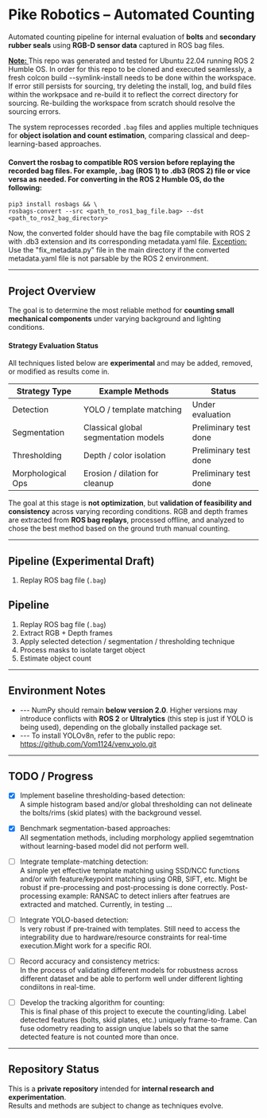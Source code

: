 # Pike Robotics – Automated Counting

Automated counting pipeline for internal evaluation of **bolts** and **secondary rubber seals** using **RGB-D sensor data** captured in ROS bag files.

<b> <u> Note: </b></u> This repo was generated and tested for Ubuntu 22.04 running ROS 2 Humble OS. In order for this repo to be cloned and executed seamlessly, a fresh colcon build --symlink-install needs to be done within the workspace. If error still persists for sourcing, try deleting the install, log, and build files within the workpsace and re-build it to reflect the correct directory for sourcing. Re-building the workspace from scratch should resolve the sourcing errors. 

The system reprocesses recorded `.bag` files and applies multiple techniques for **object isolation and count estimation**, comparing classical and deep-learning-based approaches.
#### Convert the rosbag to compatible ROS version before replaying the recorded bag files. For example, .bag (ROS 1) to .db3 (ROS 2) file or vice versa as needed. For converting in the ROS 2 Humble OS, do the following:
    pip3 install rosbags && \
    rosbags-convert --src <path_to_ros1_bag_file.bag> --dst <path_to_ros2_bag_directory>
  Now, the converted folder should have the bag file comptabile with ROS 2 with .db3 extension and its corresponding metadata.yaml file.
  <u>Exception:</u> Use the "fix_metadata.py" file in the main directory if the converted metadata.yaml file is not parsable by the ROS 2 environment.  

---

## Project Overview

The goal is to determine the most reliable method for **counting small mechanical components** under varying background and lighting conditions. 

#### Strategy Evaluation Status

All techniques listed below are **experimental** and may be added, removed, or modified as results come in.

| Strategy Type       | Example Methods                                  | Status          |
|---------------------|--------------------------------------------------|-----------------|
| Detection           | YOLO / template matching                              | Under evaluation |
| Segmentation        | Classical global segmentation models         | Preliminary test done |
| Thresholding        | Depth / color isolation                         | Preliminary test done |
| Morphological Ops   | Erosion / dilation for cleanup                  | Preliminary test done |

The goal at this stage is **not optimization**, but **validation of feasibility and consistency** across varying recording conditions. RGB and depth frames are extracted from **ROS bag replays**, processed offline, and analyzed to chose the best method based on the ground truth manual counting. 

---

## Pipeline (Experimental Draft)

1. Replay ROS bag file (`.bag`)

## Pipeline

1. Replay ROS bag file (`.bag`)
2. Extract RGB + Depth frames
3. Apply selected detection / segmentation / thresholding technique
4. Process masks to isolate target object
5. Estimate object count

---

## Environment Notes

- --- NumPy should remain **below version 2.0**. Higher versions may introduce conflicts with **ROS 2** or **Ultralytics** (this step is just if YOLO is being used), depending on the globally installed package set.
- --- To install YOLOv8n, refer to the public repo: https://github.com/Vom1124/venv_yolo.git

---

## TODO / Progress

- [x] Implement baseline thresholding-based detection:\
      A simple histogram based and/or global thresholding can not delineate the bolts/rims (skid plates) with the  background vessel.
      
- [x] Benchmark segmentation-based approaches:\
      All segmentation methods, including morphology applied segemtnation without learning-based model did not perform well.
      
- [ ] Integrate template-matching detection:\
      A simple yet effective template matching using SSD/NCC functions and/or with feature/keypoint matching using ORB, SIFT, etc. Might be robust if pre-processing and post-processing is done correctly. Post-processing example: RANSAC to detect inliers after featrues are extracted and matched. Currently, in testing ...
      
- [ ] Integrate YOLO-based detection:\
      Is very robust if pre-trained with templates. Still need to access the integrability due to hardware/resource constraints for real-time execution.Might work for a specific ROI.

- [ ] Record accuracy and consistency metrics:\
      In the process of validating different models for robustness across different dataset and be able to perform well under different lighting condiitons in real-time.
      
- [ ] Develop the tracking algorithm for counting:\
    This is final phase of this project to execute the counting/iding. Label detected features (bolts, skid plates, etc.) uniquely frame-to-frame. Can fuse odometry reading to assign unqiue labels so that the same detected feature is not counted more than once. 

---

## Repository Status

This is a **private repository** intended for **internal research and experimentation**.  
Results and methods are subject to change as techniques evolve.

